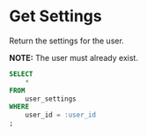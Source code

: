 # Get Settings

Return the settings for the user.

**NOTE:** The user must already exist.

```sql
SELECT
    *
FROM
    user_settings
WHERE
    user_id = :user_id
;
```
